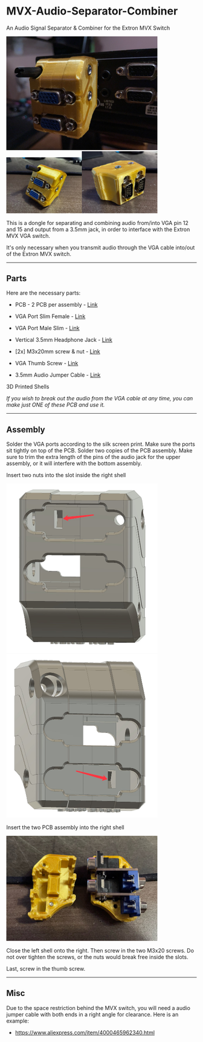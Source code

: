 # MVX-Audio-Separator-Combiner
An Audio Signal Separator & Combiner for the Extron MVX Switch

<img src="./Pics/cover.jpg" width="400px" />
<img src="./Pics/outside.jpg" width="200px" /><img src="./Pics/inside.jpg" width="200px" />

This is a dongle for separating and combining audio from/into VGA pin 12 and 15 and output from a 3.5mm jack, in order to interface with the Extron MVX VGA switch.

It's only necessary when you transmit audio through the VGA cable into/out of the Extron MVX switch.

-------

## Parts

Here are the necessary parts:

- PCB - 2 PCB per assembly - [Link](https://oshpark.com/shared_projects/WU69JtAB)

- VGA Port Slim Female - [Link](https://github.com/jeffqchen/JeffParts/tree/main/Connectors/VGA%20Slim%20Female%20Through%20Hole/info.md)

- VGA Port Male Slim - [Link](https://github.com/jeffqchen/JeffParts/blob/main/Connectors/VGA%20Slim%20Male%20Through%20Hole/info.md)

- Vertical 3.5mm Headphone Jack - [Link](https://github.com/jeffqchen/JeffParts/tree/main/Connectors/Vertical%203.5mm%205-Pin%20Audio%20Jack/info.md)

- [2x] M3x20mm screw & nut - [Link](https://github.com/jeffqchen/JeffParts/blob/main/Parts/M2%20M3%20Hex%20Screw%20%26%20Nut/info.md)

- VGA Thumb Screw - [Link](https://github.com/jeffqchen/JeffParts/blob/main/Parts/VGA%20Thumb%20Screw/info.md)

- 3.5mm Audio Jumper Cable - [Link](https://github.com/jeffqchen/JeffParts/blob/main/Parts/3.5mm%20Audio%20Jumper%20Cable/info.md)

3D Printed Shells


*If you wish to break out the audio from the VGA cable at any time, you can make just ONE of these PCB and use it.*

-------

## Assembly

Solder the VGA ports according to the silk screen print. Make sure the ports sit tightly on top of the PCB. Solder two copies of the PCB assembly. Make sure to trim the extra length of the pins of the audio jack for the upper assembly, or it will interfere with the bottom assembly.

Insert two nuts into the slot inside the right shell

<img src="./Pics/screw1.jpg" width="400px" />
<img src="./Pics/screw2.jpg" width="400px" />

Insert the two PCB assembly into the right shell

<img src="./Pics/insert_pcb.jpg" width="400px" />

Close the left shell onto the right. Then screw in the two M3x20 screws. Do not over tighten the screws, or the nuts would break free inside the slots.

Last, screw in the thumb screw.


-----

## Misc
Due to the space restriction behind the MVX switch, you will need a audio jumper cable with both ends in a right angle for clearance. Here is an example:
- https://www.aliexpress.com/item/4000465962340.html
